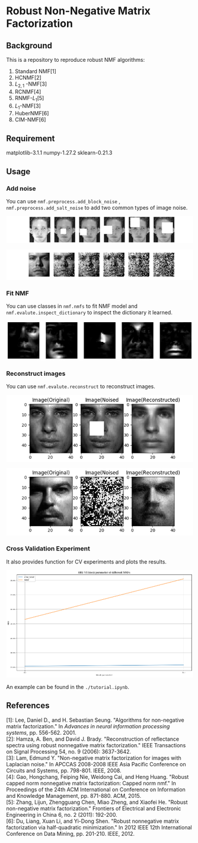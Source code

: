 # Robust Non-Negative Matrix Factorization

## Background
This is a repository to reproduce robust NMF algorithms:
1. Standard NMF[1]
2. HCNMF[2]
3. $L_{2,1}$ -NMF[3]
4. RCNMF[4]
5. RNMF-$L_{1}$[5]
6. $L_1$-NMF[3]
7. HuberNMF[6]
8. CIM-NMF[6]

## Requirement

matplotlib-3.1.1
numpy-1.27.2
sklearn-0.21.3

## Usage

### Add noise

You can use `nmf.preprocess.add_block_noise` , `nmf.preprocess.add_salt_noise` to add two common types of image noise.

![block](./Readme/block.png)

![salt](./Readme/salt.png)

### Fit NMF

You can use classes in `nmf.nmfs` to fit NMF model and `nmf.evalute.inspect_dictionary` to inspect the dictionary it learned.

![dictionary](./Readme/dictionary.png)

### Reconstruct images

You can use `nmf.evalute.reconstruct` to reconstruct images.

![CIM_NMF_EYB_block_14_1](./Readme/CIM_NMF_EYB_block_14_1.png)

![HuberNMF_EYB_salt_0.5_5](./Readme/HuberNMF_EYB_salt_0.5_5.png)

### Cross Validation Experiment 

It also provides function for CV experiments and plots the results.

![results](./Readme/results.png)

An example can be found in the `./tutorial.ipynb`.

## References

\[1]: Lee, Daniel D., and H. Sebastian Seung. "Algorithms for non-negative matrix factorization." In *Advances in neural information processing systems*, pp. 556-562. 2001.  
\[2]: Hamza, A. Ben, and David J. Brady. "Reconstruction of reflectance spectra using robust nonnegative matrix factorization." IEEE Transactions on Signal Processing 54, no. 9 (2006): 3637-3642.  
\[3]: Lam, Edmund Y. "Non-negative matrix factorization for images with Laplacian noise." In APCCAS 2008-2008 IEEE Asia Pacific Conference on Circuits and Systems, pp. 798-801. IEEE, 2008.  
\[4]: Gao, Hongchang, Feiping Nie, Weidong Cai, and Heng Huang. "Robust capped norm nonnegative matrix factorization: Capped norm nmf." In Proceedings of the 24th ACM International on Conference on Information and Knowledge Management, pp. 871-880. ACM, 2015.  
\[5]: Zhang, Lijun, Zhengguang Chen, Miao Zheng, and Xiaofei He. "Robust non-negative matrix factorization." Frontiers of Electrical and Electronic Engineering in China 6, no. 2 (2011): 192-200.  
\[6]: Du, Liang, Xuan Li, and Yi-Dong Shen. "Robust nonnegative matrix factorization via half-quadratic minimization." In 2012 IEEE 12th International Conference on Data Mining, pp. 201-210. IEEE, 2012.

